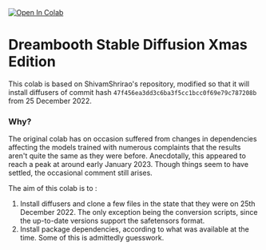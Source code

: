 <a target="_blank" href="https://colab.research.google.com/github/yushan777/dbsd-xmas-edition/blob/main/DreamBooth_Stable_Diffusion_Xmas_Edition.ipynb">
  <img src="https://colab.research.google.com/assets/colab-badge.svg" alt="Open In Colab"/>
</a>

# Dreambooth Stable Diffusion Xmas Edition
This colab is based on ShivamShrirao's repository, modified so that it will install diffusers of commit hash `47f456ea3dd3c6ba3f5cc1bcc0f69e79c787208b` from 25 December 2022.

### Why? 
The original colab has on occasion suffered from changes in dependencies affecting the models trained with numerous complaints that the results aren't quite the same as they were before. Anecdotally, this appeared to reach a peak at around early January 2023.  Though things seem to have settled, the occasional comment still arises. 

The aim of this colab is to :
1) Install diffusers and clone a few files in the state that they were on 25th December 2022. The only exception being the conversion scripts, since the up-to-date versions support the safetensors format. 
2) Install package dependencies, according to what was available at the time.  Some of this is admittedly guesswork. 
